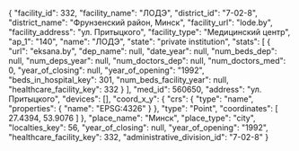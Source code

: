 {
    "facility_id": 332,
    "facility_name": "ЛОДЭ",
    "district_id": "7-02-8",
    "district_name": "Фрунзенский район, Минск",
    "facility_url": "lode.by",
    "facility_address": "ул. Притыцкого",
    "facility_type": "Медицинский центр",
    "ap_1": "140",
    "name": "ЛОДЭ",
    "state": "private institution",
    "stats": [
        {
            "url": "eksana.by",
            "dep_name": null,
            "date_year": null,
            "num_beds_dep": null,
            "num_deps_year": null,
            "num_doctors_dep": null,
            "num_doctors_med": 0,
            "year_of_closing": null,
            "year_of_opening": "1992",
            "beds_in_hospital_key": 301,
            "num_beds_facility_year": null,
            "healthcare_facility_key": 332
        }
    ],
    "med_id": 560650,
    "address": "ул. Притыцкого",
    "devices": [],
    "coord_x_y": {
        "crs": {
            "type": "name",
            "properties": {
                "name": "EPSG:4326"
            }
        },
        "type": "Point",
        "coordinates": [
            27.4394,
            53.9076
        ]
    },
    "place_name": "Минск",
    "place_type": "city",
    "localties_key": 56,
    "year_of_closing": null,
    "year_of_opening": "1992",
    "healthcare_facility_key": 332,
    "administrative_division_id": "7-02-8"
}